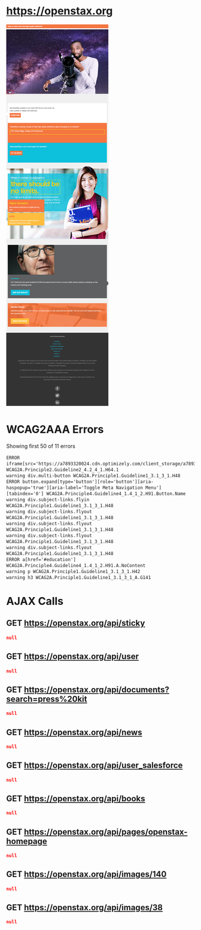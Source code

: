# https://openstax.org

![image](./screenshots/openstax.org.png)

# WCAG2AAA Errors

Showing first 50 of 11 errors

```
ERROR iframe[src='https://a7893320024.cdn.optimizely.com/client_storage/a7893320024.html'] WCAG2A.Principle2.Guideline2_4.2_4_1.H64.1
warning div.multi-button WCAG2A.Principle1.Guideline1_3.1_3_1.H48
ERROR button.expand[type='button'][role='button'][aria-haspopup='true'][aria-label='Toggle Meta Navigation Menu'][tabindex='0'] WCAG2A.Principle4.Guideline4_1.4_1_2.H91.Button.Name
warning div.subject-links.flyin WCAG2A.Principle1.Guideline1_3.1_3_1.H48
warning div.subject-links.flyout WCAG2A.Principle1.Guideline1_3.1_3_1.H48
warning div.subject-links.flyout WCAG2A.Principle1.Guideline1_3.1_3_1.H48
warning div.subject-links.flyout WCAG2A.Principle1.Guideline1_3.1_3_1.H48
warning div.subject-links.flyout WCAG2A.Principle1.Guideline1_3.1_3_1.H48
ERROR a[href='#education'] WCAG2A.Principle4.Guideline4_1.4_1_2.H91.A.NoContent
warning p WCAG2A.Principle1.Guideline1_3.1_3_1.H42
warning h3 WCAG2A.Principle1.Guideline1_3.1_3_1_A.G141
```

# AJAX Calls

## GET https://openstax.org/api/sticky

```json
null
```

## GET https://openstax.org/api/user

```json
null
```

## GET https://openstax.org/api/documents?search=press%20kit

```json
null
```

## GET https://openstax.org/api/news

```json
null
```

## GET https://openstax.org/api/user_salesforce

```json
null
```

## GET https://openstax.org/api/books

```json
null
```

## GET https://openstax.org/api/pages/openstax-homepage

```json
null
```

## GET https://openstax.org/api/images/140

```json
null
```

## GET https://openstax.org/api/images/38

```json
null
```


